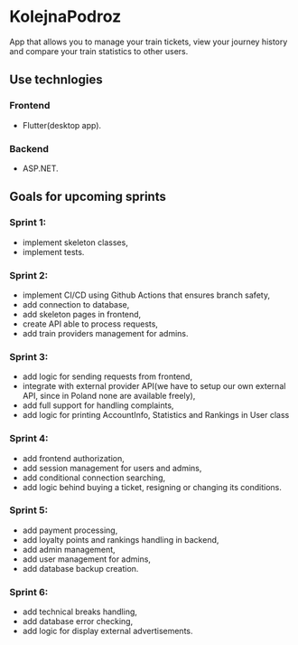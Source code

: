 # KolejnaPodroz
App that allows you to manage your train tickets, view your journey history and compare your train statistics to other users.

## Use technlogies
### Frontend
- Flutter(desktop app).
### Backend
- ASP.NET.

## Goals for upcoming sprints
### Sprint 1:
- implement skeleton classes,
- implement tests.
### Sprint 2:
- implement CI/CD using Github Actions that ensures branch safety,
- add connection to database,
- add skeleton pages in frontend,
- create API able to process requests,
- add train providers management for admins.
### Sprint 3:
- add logic for sending requests from frontend,
- integrate with external provider API(we have to setup our own external API, since in Poland none are available freely),
- add full support for handling complaints,
- add logic for printing AccountInfo, Statistics and Rankings in User class  
### Sprint 4:
- add frontend authorization,
- add session management for users and admins,
- add conditional connection searching,
- add logic behind buying a ticket, resigning or changing its conditions.
### Sprint 5:
- add payment processing,
- add loyalty points and rankings handling in backend,
- add admin management,
- add user management for admins,
- add database backup creation.
### Sprint 6:
- add technical breaks handling,
- add database error checking,
- add logic for display external advertisements.
